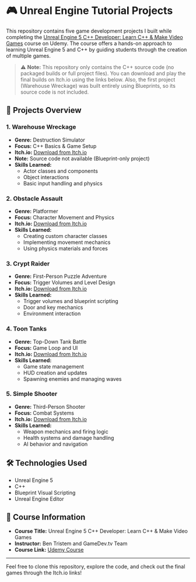 # 🎮 Unreal Engine Tutorial Projects

This repository contains five game development projects I built while completing the [Unreal Engine 5 C++ Developer: Learn C++ & Make Video Games](https://www.udemy.com/course/unrealcourse/) course on Udemy. The course offers a hands-on approach to learning Unreal Engine 5 and C++ by guiding students through the creation of multiple games.

> ⚠️ **Note:** This repository only contains the C++ source code (no packaged builds or full project files). You can download and play the final builds on Itch.io using the links below. Also, the first project (Warehouse Wreckage) was built entirely using Blueprints, so its source code is not included.

## 🚀 Projects Overview

### 1. **Warehouse Wreckage**
- **Genre:** Destruction Simulator
- **Focus:** C++ Basics & Game Setup
- **Itch.io:** [Download from Itch.io](https://gaurang-2005.itch.io/warehouse-wreckage-udemy)
- **Note:** Source code not available (Blueprint-only project)
- **Skills Learned:**
  - Actor classes and components
  - Object interactions
  - Basic input handling and physics

### 2. **Obstacle Assault**
- **Genre:** Platformer
- **Focus:** Character Movement and Physics
- **Itch.io:** [Download from Itch.io](https://gaurang-2005.itch.io/obstacle-assault-udemy)
- **Skills Learned:**
  - Creating custom character classes
  - Implementing movement mechanics
  - Using physics materials and forces

### 3. **Crypt Raider**
- **Genre:** First-Person Puzzle Adventure
- **Focus:** Trigger Volumes and Level Design
- **Itch.io:** [Download from Itch.io](https://gaurang-2005.itch.io/crypt-raider-udemy)
- **Skills Learned:**
  - Trigger volumes and blueprint scripting
  - Door and key mechanics
  - Environment interaction

### 4. **Toon Tanks**
- **Genre:** Top-Down Tank Battle
- **Focus:** Game Loop and UI
- **Itch.io:** [Download from Itch.io](https://gaurang-2005.itch.io/toon-tanks-udemy)
- **Skills Learned:**
  - Game state management
  - HUD creation and updates
  - Spawning enemies and managing waves

### 5. **Simple Shooter**
- **Genre:** Third-Person Shooter
- **Focus:** Combat Systems
- **Itch.io:** [Download from Itch.io](https://gaurang-2005.itch.io/simple-shooter-udemy)
- **Skills Learned:**
  - Weapon mechanics and firing logic
  - Health systems and damage handling
  - AI behavior and navigation

## 🛠️ Technologies Used

- Unreal Engine 5
- C++
- Blueprint Visual Scripting
- Unreal Engine Editor

## 📖 Course Information

- **Course Title:** Unreal Engine 5 C++ Developer: Learn C++ & Make Video Games
- **Instructor:** Ben Tristem and GameDev.tv Team
- **Course Link:** [Udemy Course](https://www.udemy.com/course/unrealcourse/)

---

Feel free to clone this repository, explore the code, and check out the final games through the Itch.io links!

